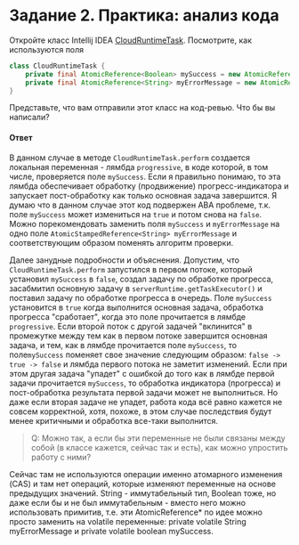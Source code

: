 # Задание 2. Практика: анализ кода #

Откройте класс Intellij IDEA [CloudRuntimeTask](https://github.com/JetBrains/intellij-community/blob/b379f1b42484fae4904bfa30da574caccc8fc3c7/platform/remote-servers/impl/src/com/intellij/remoteServer/util/CloudRuntimeTask.java).
Посмотрите, как используются поля

```java
class CloudRuntimeTask {
    private final AtomicReference<Boolean> mySuccess = new AtomicReference<>();
    private final AtomicReference<String> myErrorMessage = new AtomicReference<>();
}
```

Представьте, что вам отправили этот класс на код-ревью. Что бы вы написали?

#### Ответ ####
В данном случае в методе `CloudRuntimeTask.perform` создается локальная переменная - лямбда `progressive`,
в коде которой, в том числе, проверяется поле `mySuccess`. Если я правильно понимаю, то эта лямбда
обеспечивает обработку (продвижение) прогресс-индикатора и запускает пост-обработку как только основная 
задача завершится. Я думаю что в данном случае этот код подвержен ABA проблеме, т.к. поле `mySuccess` 
может измениться на `true` и потом снова на `false`. Можно порекомендовать заменить поля `mySuccess`
и `myErrorMessage` на одно поле `AtomicStampedReference<String> myErrorMessage` и соответствующим образом
поменять алгоритм проверки.

Далее занудные подробности и объяснения. Допустим, что `CloudRuntimeTask.perform` запустился в 
первом потоке, который установил `mySuccess` в `false`, создал задачу по обработке прогресса,
засабмитил основную задачу в `serverRuntime.getTaskExecutor()` и поставил задачу по обработке прогресса в очередь.
Поле `mySuccess` установится в `true` когда выполнится основная задача, обработка прогресса "сработает", когда
это поле прочитается в лямбде `progressive`. Если второй поток с другой задачей "вклинится" в промежутке между 
тем как в первом потоке завершится основная задача, и тем, как в лямбде прочитается поле `mySuccess`, 
то поле`mySuccess` поменяет свое значение следующим образом: `false -> true -> false` и лямбда первого потока
не заметит изменений. Если при этом другая задача "упадет" с ошибкой до того как в лямбде первой задачи прочитается
`mySuccess`, то обработка индикатора (прогресса) и пост-обработка результата первой задачи может не выполниться. 
Но даже если вторая задаче не упадет, работа кода всё равно кажется не совсем корректной, хотя, похоже,
в этом случае последствия будут менее критичными и обработка все-таки выполнится.

> Q: Можно так, а если бы эти переменные не были связаны между собой (в классе кажется, сейчас так и есть), 
> как можно упростить работу с ними?

Сейчас там не используются операции именно атомарного изменения (CAS) и там нет операций, которые изменяют
переменные на основе предыдущих значений. String - иммутабельный тип, Boolean тоже, но даже если бы и не был
иммутабельным - вместо него можно использовать примитив, т.е. эти AtomicReference* по идее можно просто
заменить на volatile переменные: private volatile String myErrorMessage и private volatile boolean mySuccess.
